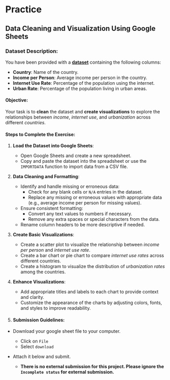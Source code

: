 # Practice

## Data Cleaning and Visualization Using Google Sheets

### Dataset Description:
You have been provided with a **[dataset](https://drive.google.com/file/d/1U0bElpR3UMnuqtd3RgdbqVX2VkgRGtlV/view?usp=sharing)** containing the following columns:
- **Country**: Name of the country.
- **Income per Person**: Average income per person in the country.
- **Internet Use Rate**: Percentage of the population using the internet.
- **Urban Rate**: Percentage of the population living in urban areas.

#### Objective:
Your task is to **clean** the dataset and **create visualizations** to explore the relationships between _income_, _internet use_, and _urbanization_ across different _countries_.

#### Steps to Complete the Exercise:
1. **Load the Dataset into Google Sheets**:
   - Open Google Sheets and create a new spreadsheet.
   - Copy and paste the dataset into the spreadsheet or use the `IMPORTDATA` function to import data from a CSV file.

2. **Data Cleaning and Formatting**:
   - Identify and handle missing or erroneous data:
     - Check for any blank cells or `N/A` entries in the dataset.
     - Replace any missing or erroneous values with appropriate data (e.g., average income per person for missing values).
   - Ensure consistent formatting:
     - Convert any text values to numbers if necessary.
     - Remove any extra spaces or special characters from the data.
   - Rename column headers to be more descriptive if needed.

3. **Create Basic Visualizations**:
   - Create a scatter plot to visualize the relationship between _income per person_ and _internet use rate_.
   - Create a bar chart or pie chart to compare _internet use rates_ across different countries.
   - Create a histogram to visualize the distribution of _urbanization rates_ among the countries.

4. **Enhance Visualizations**:
   - Add appropriate titles and labels to each chart to provide context and clarity.
   - Customize the appearance of the charts by adjusting colors, fonts, and styles to improve readability.

5. #### Submission Guidelines:
- Download your google sheet file to your computer.
  - Click on `File`
  - Select `download`
- Attach it below and submit.
  - **There is no external submission for this project.  Please ignore the `Incomplete status` for external submission.**
   <!-- (https://docs.google.com/forms/d/e/1FAIpQLSfiRMuyhHe9gqLhzvE_mnCyWhWM9XUreXDIJwdF2gOlrvIDQw/viewform)**. -->


   <!-- <div style="position: relative; padding-bottom: 56.25%; height: 250px;"><iframe src="https://docs.google.com/forms/d/e/1FAIpQLSfiRMuyhHe9gqLhzvE_mnCyWhWM9XUreXDIJwdF2gOlrvIDQw/viewform" title="Web Scrapping Intro" frameborder="0" allow="accelerometer; autoplay; clipboard-write; encrypted-media; gyroscope; picture-in-picture" allowfullscreen style="position: absolute; top: 0; left: 0; width: 100%; height: 100%; border: 1px solid grey;"></iframe></div> -->

